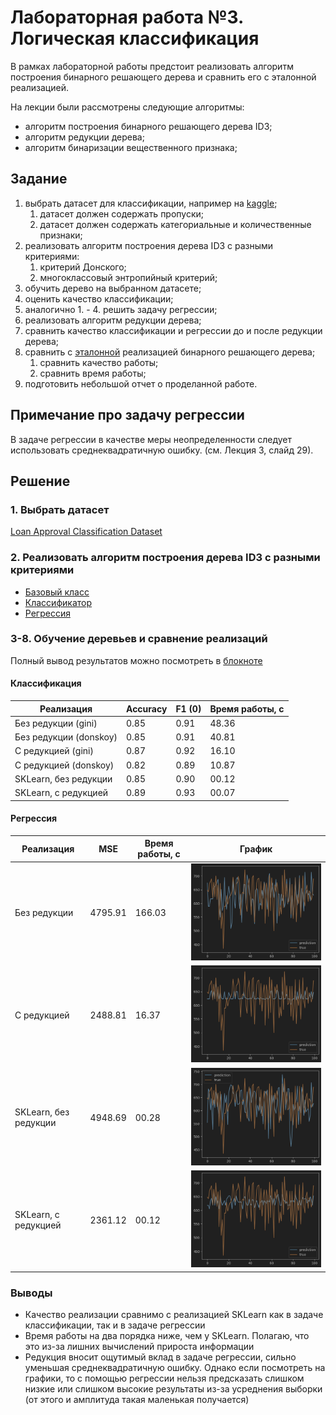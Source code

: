 # Лабораторная работа №3. Логическая классификация

В рамках лабораторной работы предстоит реализовать алгоритм построения бинарного решающего дерева и сравнить его с
эталонной реализацией.

На лекции были рассмотрены следующие алгоритмы:

* алгоритм построения бинарного решающего дерева ID3;
* алгоритм редукции дерева;
* алгоритм бинаризации вещественного признака;

## Задание

1. выбрать датасет для классификации, например на [kaggle](https://www.kaggle.com/datasets?tags=13302-Classification);
    1. датасет должен содержать пропуски;
    2. датасет должен содержать категориальные и количественные признаки;
2. реализовать алгоритм построения дерева ID3 с разными критериями:
    1. критерий Донского;
    2. многоклассовый энтропийный критерий;
3. обучить дерево на выбранном датасете;
4. оценить качество классификации;
5. аналогично 1. - 4. решить задачу регрессии;
6. реализовать алгоритм редукции дерева;
7. сравнить качество классификации и регрессии до и после редукции дерева;
8. сравнить с [эталонной](https://scikit-learn.org/stable/) реализацией бинарного решающего дерева;
    1. сравнить качество работы;
    2. сравнить время работы;
9. подготовить небольшой отчет о проделанной работе.

## Примечание про задачу регрессии

В задаче регрессии в качестве меры неопределенности следует использовать среднеквадратичную ошибку. (см. Лекция 3, слайд
29).

## Решение

### 1. Выбрать датасет

[Loan Approval Classification Dataset](https://www.kaggle.com/datasets/taweilo/loan-approval-classification-data)

### 2. Реализовать алгоритм построения дерева ID3 с разными критериями

- [Базовый класс](source/base_decision_tree.py)
- [Классификатор](source/decision_tree_classification.py)
- [Регрессия](source/decision_tree_regression.py)

### 3-8. Обучение деревьев и сравнение реализаций

Полный вывод результатов можно посмотреть в [блокноте](source/main.ipynb)

#### Классификация

| Реализация             | Accuracy | F1 (0) | Время работы, с |
|------------------------|----------|--------|-----------------|
| Без редукции (gini)    | 0.85     | 0.91   | 48.36           |
| Без редукции (donskoy) | 0.85     | 0.91   | 40.81           |
| С редукцией (gini)     | 0.87     | 0.92   | 16.10           |
| С редукцией (donskoy)  | 0.82     | 0.89   | 10.87           |
| SKLearn, без редукции  | 0.85     | 0.90   | 00.12           |
| SKLearn, с редукцией   | 0.89     | 0.93   | 00.07           |

#### Регрессия

| Реализация            | MSE     | Время работы, с | График                                 |
|-----------------------|---------|-----------------|----------------------------------------|
| Без редукции          | 4795.91 | 166.03          | ![](docs/reg_my_without_reduction.png) |
| С редукцией           | 2488.81 | 16.37           | ![](docs/reg_my_with_reduction.png)    |
| SKLearn, без редукции | 4948.69 | 00.28           | ![](docs/reg_sk_without_reduction.png) |
| SKLearn, с редукцией  | 2361.12 | 00.12           | ![](docs/reg_sk_with_reduction.png)    |

### Выводы

- Качество реализации сравнимо с реализацией SKLearn как в задаче классификации, так и в задаче регрессии
- Время работы на два порядка ниже, чем у SKLearn. Полагаю, что это из-за лишних вычислений прироста информации
- Редукция вносит ощутимый вклад в задаче регрессии, сильно уменьшая среднеквадратичную ошибку. Однако если посмотреть на графики, то с помощью регрессии нельзя предсказать слишком низкие или слишком высокие результаты из-за усреднения выборки (от этого и амплитуда такая маленькая получается)